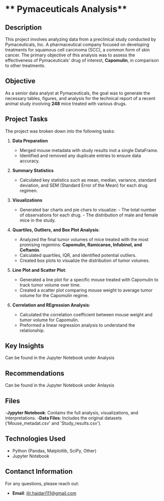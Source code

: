 # ** Pymaceuticals Analysis**

## **Description**
This project involves analyzing data from a preclinical study conducted by Pymaceuticals, Inc. A pharmaceutical company focused on developing treatments for squamous cell carcinoma (SCC), a common form of skin cancer. The primary objective of this analysis was to assess the effectiveness of Pymaceuticals' drug of interest, **Capomulin**, in comparison to other treatments.

## **Objective**
As a senior data analyst at Pymaceuticals, the goal was to generate the necessary tables, figures, and analysis for the technical report of a recent animal study involving **248** mice treated with various drugs.

## **Project Tasks**
The project was broken down into the following tasks:
1. **Data Preparation**
   - Merged mouse metadata with study results inot a single DataFrame.
   - Identified and removed any duplicate entries to ensure data accuracy.

2. **Summary Statistics**
	- Calculated key statistics such as mean, median, variance, standard deviation, and SEM (Standard Error of the Mean) for each drug regimen.

3. **Visualizations**
	- Generated bar charts and pie chars to visualize:
		  - The total number of observations for each drug.
		  - The distribution of male and female mice in the study.

4. **Quartiles, Outliers, and Box Plot Analysis**:
	- Analyzed the final tumor volumes of mice treated with the most promising regemins: **Capomulin, Ramicanse, Infubinol, and Ceftamin**.
	- Calculated quartiles, IQR, and identified potential outliers.
	- Created box plots to visualize the distribution of tumor volumes.

5. **Line Plot and Scatter Plot**:
	- Generated a line plot for a specific mouse treated with Capomulin to track tumor volume over time.
	- Created a scatter plot comparing mouse weight to average tumor volume for the Capomulin regime.

6. **Correlation and REgression Analysis**:
	- Calculated the correlation coefficient between mouse weight and tumor volume for Capomulin.
	- Preformed a linear regression analysis to understand the relationship.

## **Key Insights**
Can be found in the Jupyter Notebook under Analysis

## **Recommendations**
Can be found in the Jupyter Notebook under Anlaysis

## **Files**
-**Jypyter Notebook**: Contains the full analysis, visualizations, and interpretations.
-**Data Files**: Includes the original datasets ('Mouse_metadat.csv' and 'Study_results.csv').

## **Technologies Used**
- Python (Pandas, Matplotlib, SciPy, Other)
- Jupyter Notebook

## **Contanct Information**
For any questions, please reach out: 
- **Email**: ilir.hajdari111@gmail.com